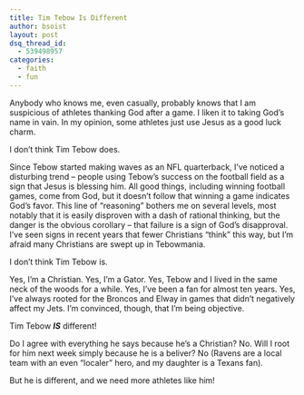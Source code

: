 ```yaml
---
title: Tim Tebow Is Different
author: bsoist
layout: post
dsq_thread_id:
  - 539498957
categories:
  - faith
  - fun
---
```

Anybody who knows me, even casually, probably knows that I am suspicious of athletes thanking God after a game. I liken it to taking God&#8217;s name in vain. In my opinion, some athletes just use Jesus as a good luck charm.

I don&#8217;t think Tim Tebow does.

Since Tebow started making waves as an NFL quarterback, I&#8217;ve noticed a disturbing trend &#8211; people using Tebow&#8217;s success on the football field as a sign that Jesus is blessing him. All good things, including winning football games, come from God, but it doesn&#8217;t follow that winning a game indicates God&#8217;s favor. This line of &#8220;reasoning&#8221; bothers me on several levels, most notably that it is easily disproven with a dash of rational thinking, but the danger is the obvious corollary &#8211; that failure is a sign of God&#8217;s disapproval. I&#8217;ve seen signs in recent years that fewer Christians &#8220;think&#8221; this way, but I&#8217;m afraid many Christians are swept up in Tebowmania.

I don&#8217;t think Tim Tebow is.

Yes, I&#8217;m a Christian. Yes, I&#8217;m a Gator. Yes, Tebow and I lived in the same neck of the woods for a while. Yes, I&#8217;ve been a fan for almost ten years. Yes, I&#8217;ve always rooted for the Broncos and Elway in games that didn&#8217;t negatively affect my Jets. I&#8217;m convinced, though, that I&#8217;m being objective.

Tim Tebow ***IS*** different!

Do I agree with everything he says because he&#8217;s a Christian? No. Will I root for him next week simply because he is a beliver? No (Ravens are a local team with an even &#8220;localer&#8221; hero, and my daughter is a Texans fan).

But he is different, and we need more athletes like him!
